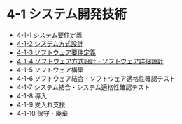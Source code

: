 # 4-1 システム開発技術

- [4-1-1 システム要件定義](4-1-1システム要件定義.md)
- [4-1-2 システム方式設計](4-1-2システム方式設計.md)
- [4-1-3 ソフトウェア要件定義](4-1-3ソフトウェア要件定義.md)
- [4-1-4 ソフトウェア方式設計・ソフトウェア詳細設計](4-1-4ソフトウェア方式設計・ソフトウェア詳細設計.md)
- 4-1-5 ソフトウェア構築
- 4-1-6 ソフトウェア結合・ソフトウェア適格性確認テスト
- 4-1-7 システム結合・システム適格性確認テスト
- 4-1-8 導入
- 4-1-9 受入れ支援
- 4-1-10 保守・廃棄

